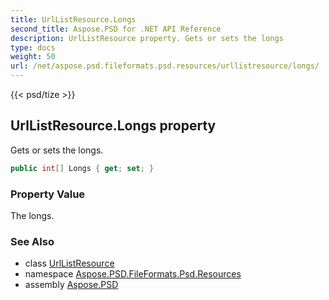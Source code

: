 ```yaml
---
title: UrlListResource.Longs
second_title: Aspose.PSD for .NET API Reference
description: UrlListResource property. Gets or sets the longs
type: docs
weight: 50
url: /net/aspose.psd.fileformats.psd.resources/urllistresource/longs/
---
```

{{< psd/tize >}}
## UrlListResource.Longs property

Gets or sets the longs.

```csharp
public int[] Longs { get; set; }
```

### Property Value

The longs.

### See Also

* class [UrlListResource](../)
* namespace [Aspose.PSD.FileFormats.Psd.Resources](../../urllistresource/)
* assembly [Aspose.PSD](../../../)


